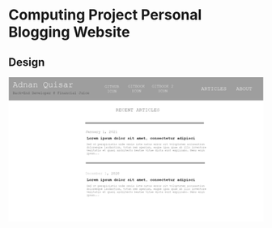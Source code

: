 # Computing Project Personal Blogging Website

## Design

![Design, without colour](../../.gitbook/assets/blogdesign.png)

